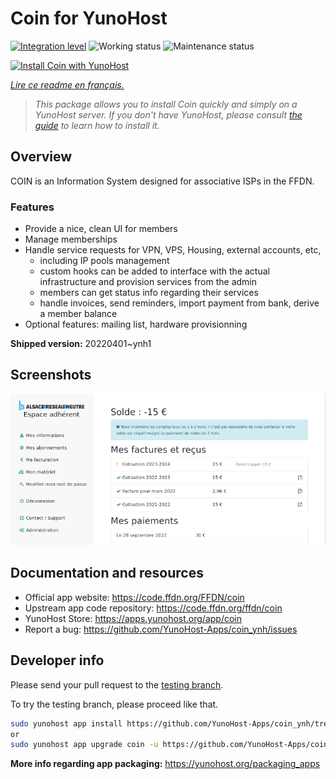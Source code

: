 <!--
N.B.: This README was automatically generated by https://github.com/YunoHost/apps/tree/master/tools/README-generator
It shall NOT be edited by hand.
-->

# Coin for YunoHost

[![Integration level](https://dash.yunohost.org/integration/coin.svg)](https://dash.yunohost.org/appci/app/coin) ![Working status](https://ci-apps.yunohost.org/ci/badges/coin.status.svg) ![Maintenance status](https://ci-apps.yunohost.org/ci/badges/coin.maintain.svg)

[![Install Coin with YunoHost](https://install-app.yunohost.org/install-with-yunohost.svg)](https://install-app.yunohost.org/?app=coin)

*[Lire ce readme en français.](./README_fr.md)*

> *This package allows you to install Coin quickly and simply on a YunoHost server.
If you don't have YunoHost, please consult [the guide](https://yunohost.org/#/install) to learn how to install it.*

## Overview

COIN is an Information System designed for associative ISPs in the FFDN.

### Features

- Provide a nice, clean UI for members
- Manage memberships
- Handle service requests for VPN, VPS, Housing, external accounts, etc,
    - including IP pools management
    - custom hooks can be added to interface with the actual infrastructure and provision services from the admin
    - members can get status info regarding their services
    - handle invoices, send reminders, import payment from bank, derive a member balance
- Optional features: mailing list, hardware provisionning


**Shipped version:** 20220401~ynh1

## Screenshots

![Screenshot of Coin](./doc/screenshots/screenshot.png)

## Documentation and resources

* Official app website: <https://code.ffdn.org/FFDN/coin>
* Upstream app code repository: <https://code.ffdn.org/ffdn/coin>
* YunoHost Store: <https://apps.yunohost.org/app/coin>
* Report a bug: <https://github.com/YunoHost-Apps/coin_ynh/issues>

## Developer info

Please send your pull request to the [testing branch](https://github.com/YunoHost-Apps/coin_ynh/tree/testing).

To try the testing branch, please proceed like that.

``` bash
sudo yunohost app install https://github.com/YunoHost-Apps/coin_ynh/tree/testing --debug
or
sudo yunohost app upgrade coin -u https://github.com/YunoHost-Apps/coin_ynh/tree/testing --debug
```

**More info regarding app packaging:** <https://yunohost.org/packaging_apps>
